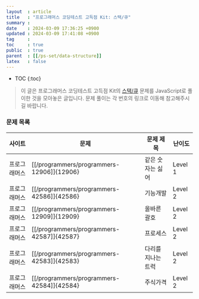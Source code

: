 ```yaml
---
layout  : article
title   : "프로그래머스 코딩테스트 고득점 Kit: 스택/큐"
summary : 
date    : 2024-03-09 17:36:25 +0900
updated : 2024-03-09 17:41:08 +0900
tag     : 
toc     : true
public  : true
parent  : [[/ps-set/data-structure]]
latex   : false
---
```

* TOC
{:toc}

> 이 글은 프로그래머스 코딩테스트 고득점 Kit의 [스택/큐](https://school.programmers.co.kr/learn/courses/30/parts/12081) 문제를 JavaScript로 풀이한 것을 모아놓은 글입니다. 문제 풀이는 각 번호의 링크로 이동해 참고해주시길 바랍니다.

### 문제 목록

| 사이트       | 문제                                      | 문제 제목          | 난이도   |
| ------------ | ----------------------------------------- | ----------------   | -------- |
| 프로그래머스 | [[/programmers/programmers-12906]]{12906} | 같은 숫자는 싫어   | Level 1  |
| 프로그래머스 | [[/programmers/programmers-42586]]{42586} | 기능개발           | Level 2  |
| 프로그래머스 | [[/programmers/programmers-12909]]{12909} | 올바른 괄호        | Level 2  |
| 프로그래머스 | [[/programmers/programmers-42587]]{42587} | 프로세스           | Level 2  |
| 프로그래머스 | [[/programmers/programmers-42583]]{42583} | 다리를 지나는 트럭 | Level 2  |
| 프로그래머스 | [[/programmers/programmers-42584]]{42584} | 주식가격           | Level 2  |

